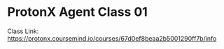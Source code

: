 # ProtonX Agent Class 01

Class Link: https://protonx.coursemind.io/courses/67d0ef8beaa2b5001290ff7b/info

